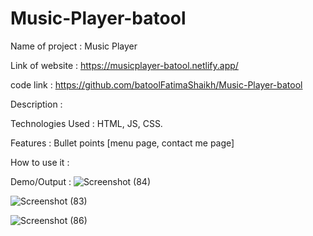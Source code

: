 # Music-Player-batool


Name of project : Music Player 

Link of website : https://musicplayer-batool.netlify.app/

code link : https://github.com/batoolFatimaShaikh/Music-Player-batool

Description : <what is your project about>
  
Technologies Used : HTML, JS, CSS.
  
Features : Bullet points [menu page, contact me page]
  
How to use it : <Double click on index.html>
  
Demo/Output : 
  ![Screenshot (84)](https://user-images.githubusercontent.com/87482863/135897084-63ce056c-bcc2-4d1c-a560-62c3c5ff47d5.png)

  ![Screenshot (83)](https://user-images.githubusercontent.com/87482863/135897119-4168ab77-42ec-4307-aed2-7906e7eb5449.png)

  ![Screenshot (86)](https://user-images.githubusercontent.com/87482863/135897146-3849e6c4-a43d-44d9-ab5d-d40f461ba548.png)
